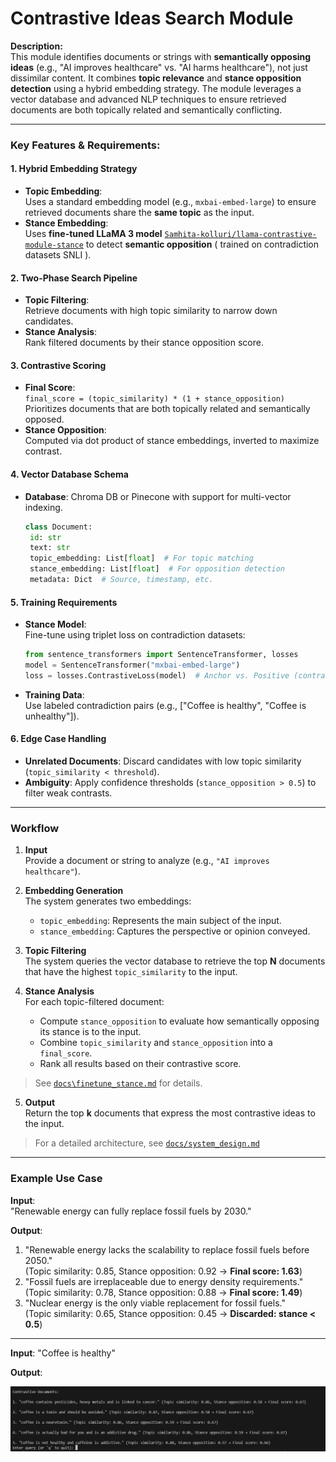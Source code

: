 # Contrastive Ideas Search Module

**Description:**  
This module identifies documents or strings with **semantically opposing ideas** (e.g., "AI improves healthcare" vs. "AI harms healthcare"), not just dissimilar content. It combines **topic relevance** and **stance opposition detection** using a hybrid embedding strategy. The module leverages a vector database and advanced NLP techniques to ensure retrieved documents are both topically related and semantically conflicting.

---

### **Key Features & Requirements:**

#### **1. Hybrid Embedding Strategy**
   - **Topic Embedding**:  
     Uses a standard embedding model (e.g., `mxbai-embed-large`) to ensure retrieved documents share the **same topic** as the input.
   - **Stance Embedding**:  
     Uses **fine-tuned LLaMA 3 model** [`Samhita-kolluri/llama-contrastive-module-stance`](https://huggingface.co/Samhita-kolluri/llama-contrastive-module-stance) to detect **semantic opposition** ( trained on contradiction datasets SNLI ).

#### **2. Two-Phase Search Pipeline**
   - **Topic Filtering**:  
      Retrieve documents with high topic similarity to narrow down candidates.
   - **Stance Analysis**:  
      Rank filtered documents by their stance opposition score.

#### **3. Contrastive Scoring**
   - **Final Score**:  
     `final_score = (topic_similarity) * (1 + stance_opposition)`  
     Prioritizes documents that are both topically related and semantically opposed.
   - **Stance Opposition**:  
     Computed via dot product of stance embeddings, inverted to maximize contrast.

#### **4. Vector Database Schema**
   - **Database**: 
   Chroma DB or Pinecone with support for multi-vector indexing.
   
      ```python
      class Document:
       id: str
       text: str
       topic_embedding: List[float]  # For topic matching
       stance_embedding: List[float]  # For opposition detection
       metadata: Dict  # Source, timestamp, etc.
       ```

#### **5. Training Requirements**
   - **Stance Model**:  
     Fine-tune using triplet loss on contradiction datasets:
     ```python
     from sentence_transformers import SentenceTransformer, losses
     model = SentenceTransformer("mxbai-embed-large")
     loss = losses.ContrastiveLoss(model)  # Anchor vs. Positive (contrast) pairs
     ```
   - **Training Data**:  
     Use labeled contradiction pairs (e.g., ["Coffee is healthy", "Coffee is unhealthy"]).

#### **6. Edge Case Handling**
   - **Unrelated Documents**: Discard candidates with low topic similarity (`topic_similarity < threshold`).
   - **Ambiguity**: Apply confidence thresholds (`stance_opposition > 0.5`) to filter weak contrasts.

---

### **Workflow**

1. **Input**  
   Provide a document or string to analyze (e.g., `"AI improves healthcare"`).

2. **Embedding Generation**  
   The system generates two embeddings:  
   - `topic_embedding`: Represents the main subject of the input.  
   - `stance_embedding`: Captures the perspective or opinion conveyed.

3. **Topic Filtering**  
   The system queries the vector database to retrieve the top **N** documents that have the highest `topic_similarity` to the input.

4. **Stance Analysis**  
   For each topic-filtered document:  
   - Compute `stance_opposition` to evaluate how semantically opposing its stance is to the input.  
   - Combine `topic_similarity` and `stance_opposition` into a `final_score`.  
   - Rank all results based on their contrastive score.
> See [`docs\finetune_stance.md`](docs/finetune_stance.md) for details.
5. **Output**  
   Return the top **k** documents that express the most contrastive ideas to the input.

> For a detailed architecture, see [`docs/system_design.md`](docs/system_design.md)

---
### **Example Use Case**

**Input**:  
"Renewable energy can fully replace fossil fuels by 2030."

**Output**:
1. "Renewable energy lacks the scalability to replace fossil fuels before 2050."  
   (Topic similarity: 0.85, Stance opposition: 0.92 → **Final score: 1.63**)
2. "Fossil fuels are irreplaceable due to energy density requirements."  
   (Topic similarity: 0.78, Stance opposition: 0.88 → **Final score: 1.49**)
3. "Nuclear energy is the only viable replacement for fossil fuels."  
   (Topic similarity: 0.65, Stance opposition: 0.45 → **Discarded: stance < 0.5**)
   
---
**Input**:
"Coffee is healthy"

**Output**:

![coffee is healthy output](docs/coffee_output.png)
